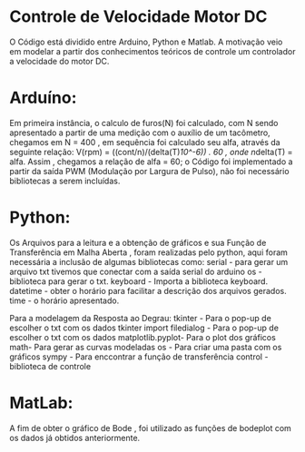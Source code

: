 # Controle de Velocidade Motor DC
 O Código está dividido entre Arduino, Python e Matlab.
 A motivação veio em modelar a partir dos conhecimentos teóricos de controle um controlador a velocidade do motor DC.
# Arduíno:
   Em primeira instância, o calculo de furos(N) foi calculado, com N sendo apresentado a partir de uma medição com o auxílio de um tacômetro, chegamos em N = 400 , em sequência foi calculado seu alfa, através da seguinte relação:
V(rpm) =  ((cont/n)/(delta(T)*10^-6)) . 60 , onde n*delta(T) = alfa.
Assim , chegamos a relação de alfa = 60;
o Código foi implementado a partir da saída PWM (Modulação por Largura de Pulso), não foi necessário bibliotecas a serem incluídas.
# Python:
 Os Arquivos para a leitura e a obtenção de gráficos e sua Função de Transferência em Malha Aberta , foram realizadas pelo python, aqui foram necessária a inclusão de algumas bibliotecas como:
serial - para gerar um arquivo txt tivemos que conectar com a saída serial do arduino
os - biblioteca para gerar o txt.
keyboard  - Importa a biblioteca keyboard.
datetime - obter o horário para facilitar a descrição dos arquivos gerados.
time - o horário apresentado.

Para a modelagem da Resposta ao Degrau:
tkinter - Para o pop-up de escolher o txt com os dados
tkinter import filedialog  - Para o pop-up de escolher o txt com os dados
matplotlib.pyplot-  Para o plot dos gráficos
math- Para gerar as curvas modeladas
os - Para criar uma pasta com os gráficos
sympy - Para enccontrar a função de transferência
control - biblioteca de controle

# MatLab:
 A fim de obter o gráfico de Bode , foi utilizado as funções de bodeplot  com os dados já obtidos anteriormente.
